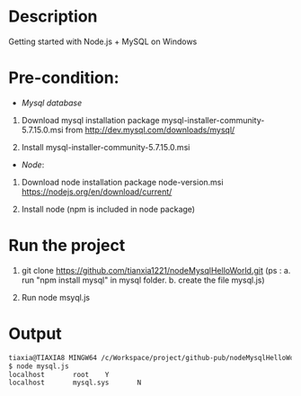 # Description
Getting started with Node.js + MySQL on Windows

# Pre-condition:

- *Mysql database*

1. Download mysql installation package mysql-installer-community-5.7.15.0.msi from http://dev.mysql.com/downloads/mysql/

2. Install mysql-installer-community-5.7.15.0.msi

- *Node*:

1. Download node installation package node-version.msi https://nodejs.org/en/download/current/

2. Install node (npm is included in node package)

# Run the project
1. git clone https://github.com/tianxia1221/nodeMysqlHelloWorld.git
   (ps : a. run "npm install mysql" in mysql folder. b. create the file mysql.js)

2. Run node msyql.js

# Output
```bash
tiaxia@TIAXIA8 MINGW64 /c/Workspace/project/github-pub/nodeMysqlHelloWorld (master)
$ node mysql.js
localhost       root    Y
localhost       mysql.sys       N
```

